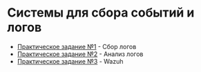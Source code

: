 # Системы для сбора событий и логов

- [Практическое задание №1](./prz1/) - Сбор логов
- [Практическое задание №2](./prz2/) - Анализ логов
- [Практическое задание №3](./prz3/) - Wazuh